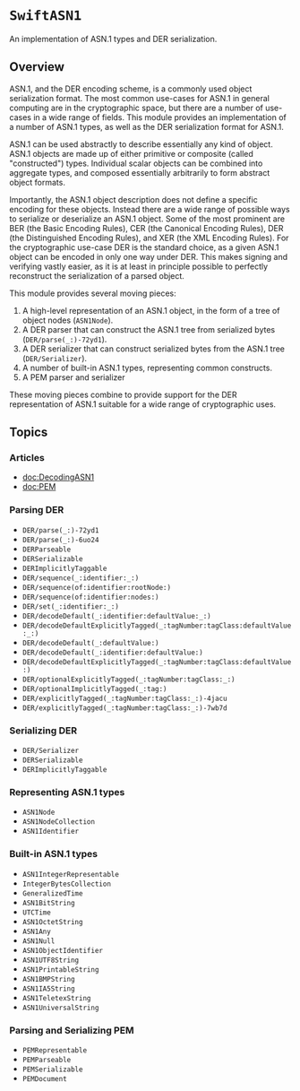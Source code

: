 # ``SwiftASN1``

An implementation of ASN.1 types and DER serialization.

## Overview

ASN.1, and the DER encoding scheme, is a commonly used object serialization format. The most common use-cases for ASN.1 in
general computing are in the cryptographic space, but there are a number of use-cases in a wide range of fields. This module
provides an implementation of a number of ASN.1 types, as well as the DER serialization format for ASN.1.

ASN.1 can be used abstractly to describe essentially any kind of object. ASN.1 objects are made up of either primitive or
composite (called "constructed") types. Individual scalar objects can be combined into aggregate types, and composed essentially
arbitrarily to form abstract object formats.

Importantly, the ASN.1 object description does not define a specific encoding for these objects. Instead there are a wide range
of possible ways to serialize or deserialize an ASN.1 object. Some of the most prominent are BER (the Basic Encoding Rules),
CER (the Canonical Encoding Rules), DER (the Distinguished Encoding Rules), and XER (the XML Encoding Rules). For the cryptographic
use-case DER is the standard choice, as a given ASN.1 object can be encoded in only one way under DER. This makes signing and verifying
vastly easier, as it is at least in principle possible to perfectly reconstruct the serialization of a parsed object.

This module provides several moving pieces:

1. A high-level representation of an ASN.1 object, in the form of a tree of object nodes (``ASN1Node``).
2. A DER parser that can construct the ASN.1 tree from serialized bytes (``DER/parse(_:)-72yd1``).
3. A DER serializer that can construct serialized bytes from the ASN.1 tree (``DER/Serializer``).
4. A number of built-in ASN.1 types, representing common constructs.
5. A PEM parser and serializer

These moving pieces combine to provide support for the DER representation of ASN.1 suitable for a wide range of cryptographic uses.

## Topics

### Articles

- <doc:DecodingASN1>
- <doc:PEM>

### Parsing DER

- ``DER/parse(_:)-72yd1``
- ``DER/parse(_:)-6uo24``
- ``DERParseable``
- ``DERSerializable``
- ``DERImplicitlyTaggable``
- ``DER/sequence(_:identifier:_:)``
- ``DER/sequence(of:identifier:rootNode:)``
- ``DER/sequence(of:identifier:nodes:)``
- ``DER/set(_:identifier:_:)``
- ``DER/decodeDefault(_:identifier:defaultValue:_:)``
- ``DER/decodeDefaultExplicitlyTagged(_:tagNumber:tagClass:defaultValue:_:)``
- ``DER/decodeDefault(_:defaultValue:)``
- ``DER/decodeDefault(_:identifier:defaultValue:)``
- ``DER/decodeDefaultExplicitlyTagged(_:tagNumber:tagClass:defaultValue:)``
- ``DER/optionalExplicitlyTagged(_:tagNumber:tagClass:_:)``
- ``DER/optionalImplicitlyTagged(_:tag:)``
- ``DER/explicitlyTagged(_:tagNumber:tagClass:_:)-4jacu``
- ``DER/explicitlyTagged(_:tagNumber:tagClass:_:)-7wb7d``

### Serializing DER

- ``DER/Serializer``
- ``DERSerializable``
- ``DERImplicitlyTaggable``

### Representing ASN.1 types

- ``ASN1Node``
- ``ASN1NodeCollection``
- ``ASN1Identifier``

### Built-in ASN.1 types

- ``ASN1IntegerRepresentable``
- ``IntegerBytesCollection``
- ``GeneralizedTime``
- ``ASN1BitString``
- ``UTCTime``
- ``ASN1OctetString``
- ``ASN1Any``
- ``ASN1Null``
- ``ASN1ObjectIdentifier``
- ``ASN1UTF8String``
- ``ASN1PrintableString``
- ``ASN1BMPString``
- ``ASN1IA5String``
- ``ASN1TeletexString``
- ``ASN1UniversalString``

### Parsing and Serializing PEM
- ``PEMRepresentable``
- ``PEMParseable``
- ``PEMSerializable``
- ``PEMDocument``
